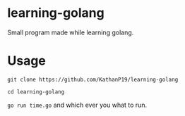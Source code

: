 # learning-golang
Small program made while learning golang.

# Usage
`git clone https://github.com/KathanP19/learning-golang`

`cd learning-golang`

`go run time.go` and which ever you what to run.
